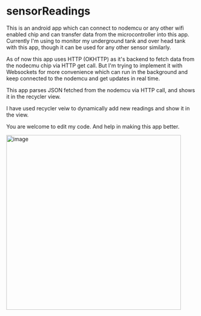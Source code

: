 # sensorReadings
This is an android app which can connect to nodemcu or any other wifi enabled chip and can transfer data from the microcontroller into this app. Currently I'm using to monitor my underground tank and over head tank with this app, though it can be used for any other sensor similarly.

As of now this app uses HTTP (OKHTTP) as it's backend to fetch data from the nodecmu chip via HTTP get call. But I'm trying to implement it with Websockets for more convenience which can run in the background and keep connected to the nodemcu and get updates in real time.

This app parses JSON fetched from the nodemcu via HTTP call, and shows it in the recycler view.

I have used recycler veiw to dynamically add new readings and show it in the view.

You are welcome to edit my code. And help in making this app better.







<img width="461" alt="image" src="https://user-images.githubusercontent.com/38160877/118514003-ce852b80-b751-11eb-90af-fb66bac085a8.png">
